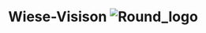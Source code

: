 # Wiese-Visison ![Round_logo](https://github.com/user-attachments/assets/0110a6c5-f3d6-46b7-9946-3672176356dc )
